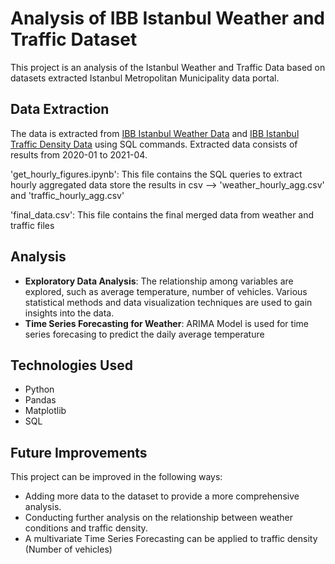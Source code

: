 Analysis of IBB Istanbul Weather and Traffic Dataset
====================================================

This project is an analysis of the Istanbul Weather and Traffic Data based on datasets extracted Istanbul Metropolitan Municipality data portal.

Data Extraction
-----------------
The data is extracted from [IBB Istanbul Weather Data](https://data.ibb.gov.tr/dataset/meteorology-observation-station-data-set) and [IBB Istanbul Traffic Density Data](https://data.ibb.gov.tr/dataset/hourly-traffic-density-data-set) using SQL commands. Extracted data consists of results from 2020-01 to 2021-04.

'get_hourly_figures.ipynb': This file contains the SQL queries to extract hourly aggregated data store the results in csv --> 'weather_hourly_agg.csv' and 'traffic_hourly_agg.csv'

'final_data.csv': This file contains the final merged data from weather and traffic files

Analysis
-----------------
* **Exploratory Data Analysis**: The relationship among variables are explored, such as average temperature, number of vehicles. Various statistical methods and data visualization techniques are used to gain insights into the data.
* **Time Series Forecasting for Weather**: ARIMA Model is used for time series forecasing to predict the daily average temperature

Technologies Used
-----------------

*   Python
*   Pandas
*   Matplotlib
*   SQL

Future Improvements
-------------------

This project can be improved in the following ways:

*   Adding more data to the dataset to provide a more comprehensive analysis.
*   Conducting further analysis on the relationship between weather conditions and traffic density.
*   A multivariate Time Series Forecasting can be applied to traffic density (Number of vehicles)

